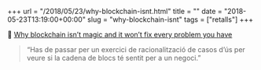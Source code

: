+++
url = "/2018/05/23/why-blockchain-isnt.html"
title = ""
date = "2018-05-23T13:19:00+00:00"
slug = "why-blockchain-isnt"
tags = ["retalls"]
+++

📎 [Why blockchain isn’t magic and it won’t fix every problem you have](https://www.idgconnect.com/blog-abstract/30483/why-blockchain-isn-magic-won-fix)

> “Has de passar per un exercici de racionalització de casos d’ús per veure si la cadena de blocs té sentit per a un negoci.”